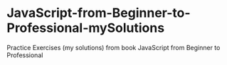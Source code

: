 # JavaScript-from-Beginner-to-Professional-mySolutions
Practice Exercises (my solutions) from book JavaScript from Beginner to Professional
